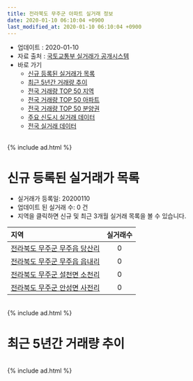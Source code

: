 ```yaml
---
title: 전라북도 무주군 아파트 실거래 정보
date: 2020-01-10 06:10:04 +0900
last_modified_at: 2020-01-10 06:10:04 +0900
---
```


* 업데이트 : 2020-01-10
* 자료 출처 : [국토교통부 실거래가 공개시스템](http://rt.molit.go.kr)
* 바로 가기
    * [신규 등록된 실거래가 목록](#신규-등록된-실거래가-목록)
    * [최근 5년간 거래량 추이](#최근-5년간-거래량-추이)
    * [전국 거래량 TOP 50 지역](https://inasie.github.io/apt-trade-info/최근-3개월-전국에서-가장-거래가-많이-발생한-지역)
    * [전국 거래량 TOP 50 아파트](https://inasie.github.io/apt-trade-info/최근-3개월-전국에서-가장-거래가-많이-발생한-아파트)
    * [전국 거래량 TOP 50 분양권](https://inasie.github.io/apt-trade-info/최근-3개월-전국에서-가장-거래가-많이-발생한-분양권)
    * [주요 신도시 실거래 데이터](https://inasie.github.io/apt-trade-info/주요-신도시)
    * [전국 실거래 데이터](https://inasie.github.io/apt-trade-info/전국)

<br>
{% include ad.html %}
<br>

# 신규 등록된 실거래가 목록
* 실거래가 등록일: 20200110
* 업데이트 된 실거래 수: 0 건
* 지역을 클릭하면 신규 및 최근 3개월 실거래 목록을 볼 수 있습니다.


|지역|실거래수|
|:---|:---:|
|[전라북도 무주군 무주읍 당산리](https://inasie.github.io/apt-trade-info/전라북도-무주군-무주읍-당산리)|0|
|[전라북도 무주군 무주읍 읍내리](https://inasie.github.io/apt-trade-info/전라북도-무주군-무주읍-읍내리)|0|
|[전라북도 무주군 설천면 소천리](https://inasie.github.io/apt-trade-info/전라북도-무주군-설천면-소천리)|0|
|[전라북도 무주군 안성면 사전리](https://inasie.github.io/apt-trade-info/전라북도-무주군-안성면-사전리)|0|


<br>
{% include ad.html %}
<br>

# 최근 5년간 거래량 추이


<div style="width:100%;">
    <canvas id="deal_progress" height="200"></canvas>
</div>

<script>
new Chart(document.getElementById("deal_progress"), {
    type: 'line',
    data: {
        labels: ['201501','201502','201503','201504','201505','201506','201507','201508','201509','201510','201511','201512','201601','201602','201603','201604','201605','201606','201607','201608','201609','201610','201611','201612','201701','201702','201703','201704','201705','201706','201707','201708','201709','201710','201711','201712','201801','201802','201803','201804','201805','201806','201807','201808','201809','201810','201811','201812','201901','201902','201903','201904','201905','201906','201907','201908','201909','201910','201911','201912','202001'],
        datasets: [{
            label: '매매',
            pointRadius: 1,
            data: [5, 1, 3, 2, 1, 7, 6, 6, 4, 2, 2, 2, 6, 7, 2, 3, 3, 11, 5, 8, 4, 3, 1, 5, 1, 6, 10, 3, 4, 4, 1, 5, 5, 9, 4, 3, 6, 3, 5, 6, 1, 4, 6, 5, 2, 6, 3, 4, 4, 3, 4, 5, 6, 1, 1, 6, 7, 2, 4, 5, 2],
            borderColor: "rgba(255, 201, 14, 1)",
            backgroundColor: "rgba(255, 201, 14, 0.5)",
            fill: false,
            lineTension: 0
        },{
            label: '전월세',
            pointRadius: 1,
            data: [1, 1, 2, 5, 0, 1, 2, 3, 3, 1, 3, 1, 4, 2, 2, 4, 3, 2, 38, 6, 6, 6, 6, 6, 2, 3, 2, 0, 4, 1, 7, 10, 14, 6, 6, 2, 5, 1, 8, 4, 4, 1, 11, 19, 7, 2, 4, 3, 5, 2, 0, 4, 4, 1, 16, 17, 15, 8, 3, 0, 0],
            borderColor: "rgba(0, 141, 185, 1)",
            backgroundColor: "rgba(0, 141, 185, 0.5)",
            fill: false,
            lineTension: 0
        }
        ]
    },
    options: {
        responsive: true,
        title: {
            display: false
        },
        tooltips: {
            mode: 'index',
            intersect: false
        },
        hover: {
            mode: 'nearest',
            intersect: true
        },
        scales: {
            xAxes: [{
                display: true,
                scaleLabel: {
                    display: true,
                    labelString: '년/월'
                }
            }],
            yAxes: [{
                display: true,
                ticks: {
                    suggestedMin: 0,
                },
                scaleLabel: {
                    display: true,
                    labelString: '실거래 수'
                }
            }]
        }
    }
});

</script>


<br>
{% include ad.html %}
<br>

